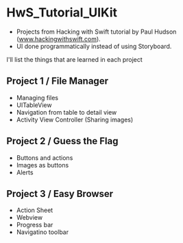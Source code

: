 # HwS_Tutorial_UIKit
- Projects from Hacking with Swift tutorial by Paul Hudson (www.hackingwithswift.com).
- UI done programmatically instead of using Storyboard.

I'll list the things that are learned in each project

## Project 1 / File Manager
- Managing files
- UITableView
- Navigation from table to detail view
- Activity View Controller (Sharing images)

## Project 2 / Guess the Flag
- Buttons and actions
- Images as buttons
- Alerts

## Project 3 / Easy Browser
- Action Sheet
- Webview
- Progress bar
- Navigatino toolbar
